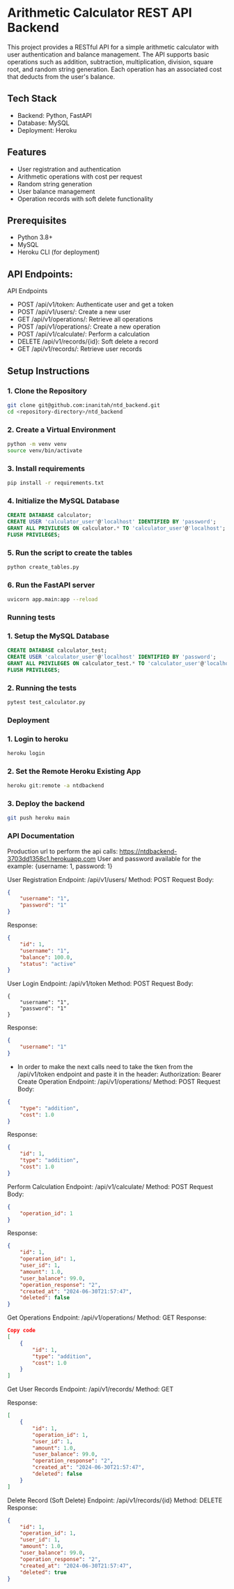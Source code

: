 # Arithmetic Calculator REST API Backend

This project provides a RESTful API for a simple arithmetic calculator with user authentication and balance management.
The API supports basic operations such as addition, subtraction, multiplication, division, square root, and random string generation.
Each operation has an associated cost that deducts from the user's balance.

## Tech Stack
- Backend: Python, FastAPI
- Database: MySQL
- Deployment: Heroku

## Features
- User registration and authentication
- Arithmetic operations with cost per request
- Random string generation
- User balance management
- Operation records with soft delete functionality

## Prerequisites
- Python 3.8+
- MySQL
- Heroku CLI (for deployment)

## API Endpoints:
API Endpoints
- POST /api/v1/token: Authenticate user and get a token
- POST /api/v1/users/: Create a new user
- GET /api/v1/operations/: Retrieve all operations
- POST /api/v1/operations/: Create a new operation
- POST /api/v1/calculate/: Perform a calculation
- DELETE /api/v1/records/{id}: Soft delete a record
- GET /api/v1/records/: Retrieve user records

## Setup Instructions

### 1. Clone the Repository
```bash
git clone git@github.com:inanitah/ntd_backend.git
cd <repository-directory>/ntd_backend
```

### 2. Create a Virtual Environment
```bash
python -m venv venv
source venv/bin/activate
```

### 3. Install requirements
```bash
pip install -r requirements.txt
```


### 4. Initialize the MySQL Database
```sql
CREATE DATABASE calculator;
CREATE USER 'calculator_user'@'localhost' IDENTIFIED BY 'password';
GRANT ALL PRIVILEGES ON calculator.* TO 'calculator_user'@'localhost';
FLUSH PRIVILEGES;
```


### 5. Run the script to create the tables
```bash
python create_tables.py
```

### 6. Run the FastAPI server
```bash
uvicorn app.main:app --reload
```

### Running tests

### 1. Setup the MySQL Database
```sql
CREATE DATABASE calculator_test;
CREATE USER 'calculator_user'@'localhost' IDENTIFIED BY 'password';
GRANT ALL PRIVILEGES ON calculator_test.* TO 'calculator_user'@'localhost';
FLUSH PRIVILEGES;
```


### 2. Running the tests
```bash
pytest test_calculator.py
```

### Deployment

### 1. Login to heroku
```bash
heroku login
```


### 2. Set the Remote Heroku Existing App
```bash
heroku git:remote -a ntdbackend
```


### 3. Deploy the backend
```bash
git push heroku main
```

### API Documentation

Production url to perform the api calls:
https://ntdbackend-3703dd1358c1.herokuapp.com
User and password available for the example: {username: 1, password: 1}

User Registration
Endpoint: /api/v1/users/
Method: POST
Request Body:
```json
{
    "username": "1",
    "password": "1"
}
```
Response:
```json
{
    "id": 1,
    "username": "1",
    "balance": 100.0,
    "status": "active"
}
```
User Login
Endpoint: /api/v1/token
Method: POST
Request Body:
```application/x-www-form-urlencoded
{
    "username": "1",
    "password": "1"
}
```
Response:
```json
{
    "username": "1"
}
```

- In order to make the next calls need to take the tken from the /api/v1/token endpoint and paste it in the header:
Authorization: Bearer <token>
Create Operation
Endpoint: /api/v1/operations/
Method: POST
Request Body:
```json
{
    "type": "addition",
    "cost": 1.0
}
```
Response:
```json
{
    "id": 1,
    "type": "addition",
    "cost": 1.0
}
```
Perform Calculation
Endpoint: /api/v1/calculate/
Method: POST
Request Body:
```json
{
    "operation_id": 1
}
```
Response:
```json
{
    "id": 1,
    "operation_id": 1,
    "user_id": 1,
    "amount": 1.0,
    "user_balance": 99.0,
    "operation_response": "2",
    "created_at": "2024-06-30T21:57:47",
    "deleted": false
}
```
Get Operations
Endpoint: /api/v1/operations/
Method: GET
Response:
```json
Copy code
[
    {
        "id": 1,
        "type": "addition",
        "cost": 1.0
    }
]
```
Get User Records
Endpoint: /api/v1/records/
Method: GET

Response:
```json
[
    {
        "id": 1,
        "operation_id": 1,
        "user_id": 1,
        "amount": 1.0,
        "user_balance": 99.0,
        "operation_response": "2",
        "created_at": "2024-06-30T21:57:47",
        "deleted": false
    }
]
```
Delete Record (Soft Delete)
Endpoint: /api/v1/records/{id}
Method: DELETE
Response:
```json
{
    "id": 1,
    "operation_id": 1,
    "user_id": 1,
    "amount": 1.0,
    "user_balance": 99.0,
    "operation_response": "2",
    "created_at": "2024-06-30T21:57:47",
    "deleted": true
}
```


